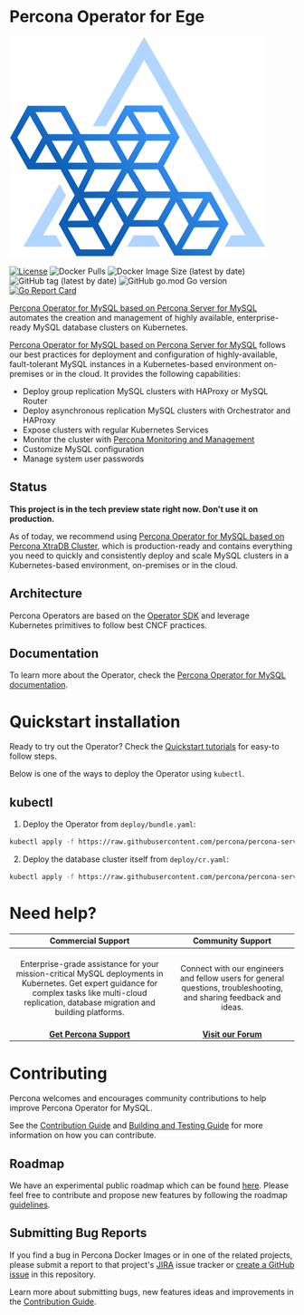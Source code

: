 # Percona Operator for Ege

![Percona Kubernetes Operators](kubernetes.svg)

[![License](https://img.shields.io/badge/License-Apache%202.0-blue.svg)](https://opensource.org/licenses/Apache-2.0)
![Docker Pulls](https://img.shields.io/docker/pulls/percona/percona-server-mysql-operator)
![Docker Image Size (latest by date)](https://img.shields.io/docker/image-size/percona/percona-server-mysql-operator)
![GitHub tag (latest by date)](https://img.shields.io/github/v/tag/percona/percona-server-mysql-operator)
![GitHub go.mod Go version](https://img.shields.io/github/go-mod/go-version/percona/percona-server-mysql-operator)
[![Go Report Card](https://goreportcard.com/badge/github.com/percona/percona-server-mysql-operator)](https://goreportcard.com/report/github.com/percona/percona-server-mysql-operator)

[Percona Operator for MySQL based on Percona Server for MySQL](https://docs.percona.com/percona-operator-for-mysql/ps/index.html) automates the creation and management of highly available, enterprise-ready MySQL database clusters on Kubernetes.

[Percona Operator for MySQL based on Percona Server for MySQL](https://www.percona.com/doc/kubernetes-operator-for-mysql/ps/index.html) follows our best practices for deployment and configuration of highly-available, fault-tolerant MySQL instances in a Kubernetes-based environment on-premises or in the cloud. It provides the following capabilities:

* Deploy group replication MySQL clusters with HAProxy or MySQL Router
* Deploy asynchronous replication MySQL clusters with Orchestrator and HAProxy
* Expose clusters with regular Kubernetes Services
* Monitor the cluster with [Percona Monitoring and Management](https://www.percona.com/software/database-tools/percona-monitoring-and-management)
* Customize MySQL configuration
* Manage system user passwords


## Status

**This project is in the tech preview state right now. Don't use it on production.**

As of today, we recommend using [Percona Operator for MySQL based on Percona XtraDB Cluster](https://docs.percona.com/percona-operator-for-mysql/pxc/index.html), which is production-ready and contains everything you need to quickly and consistently deploy and scale MySQL clusters in a Kubernetes-based environment, on-premises or in the cloud.

## Architecture

Percona Operators are based on the [Operator SDK](https://github.com/operator-framework/operator-sdk) and leverage Kubernetes primitives to follow best CNCF practices.

## Documentation

To learn more about the Operator, check the [Percona Operator for MySQL documentation](https://docs.percona.com/percona-operator-for-mysql/ps/index.html).

# Quickstart installation

Ready to try out the Operator? Check the [Quickstart tutorials](https://docs.percona.com/percona-operator-for-mysql/ps/helm.html) for easy-to follow steps. 

Below is one of the ways to deploy the Operator using `kubectl`.

## kubectl

1. Deploy the Operator from `deploy/bundle.yaml`:

```sh
kubectl apply -f https://raw.githubusercontent.com/percona/percona-server-mysql-operator/main/deploy/bundle.yaml
```

2. Deploy the database cluster itself from `deploy/cr.yaml`:

```sh
kubectl apply -f https://raw.githubusercontent.com/percona/percona-server-mysql-operator/main/deploy/cr.yaml

```

# Need help?

**Commercial Support**  | **Community Support** |
:-: | :-: |
| <br/>Enterprise-grade assistance for your mission-critical MySQL deployments in Kubernetes. Get expert guidance for complex tasks like multi-cloud replication, database migration and building platforms.<br/><br/>  | <br/>Connect with our engineers and fellow users for general questions, troubleshooting, and sharing feedback and ideas.<br/><br/>  | 
| **[Get Percona Support](https://hubs.ly/Q02ZTHb-0)** | **[Visit our Forum](https://forums.percona.com/c/mysql-mariadb/percona-kubernetes-operator-for-mysql/28)** |


# Contributing

Percona welcomes and encourages community contributions to help improve Percona Operator for MySQL.

See the [Contribution Guide](CONTRIBUTING.md) and [Building and Testing Guide](e2e-tests/README.md) for more information on how you can contribute.

## Roadmap

We have an experimental public roadmap which can be found [here](https://github.com/percona/roadmap/projects/1). Please feel free to contribute and propose new features by following the roadmap [guidelines](https://github.com/percona/roadmap).

## Submitting Bug Reports

If you find a bug in Percona Docker Images or in one of the related projects, please submit a report to that project's [JIRA](https://jira.percona.com/browse/K8SPS) issue tracker or [create a GitHub issue](https://docs.github.com/en/issues/tracking-your-work-with-issues/creating-an-issue#creating-an-issue-from-a-repository) in this repository. 

Learn more about submitting bugs, new features ideas and improvements in the [Contribution Guide](CONTRIBUTING.md).
